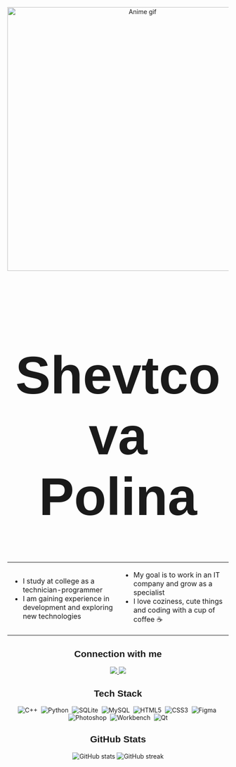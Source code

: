 <p align="center">
  <img src="https://media.giphy.com/media/v1.Y2lkPTc5MGI3NjExM2p2MW14ZDNhZnE4dWlzajNtbTVoZG01dzFtdWtjMWtyd2h0cmlsciZlcD12MV9naWZzX3NlYXJjaCZjdD1n/f0ZyoaG4n13Wc/giphy.gif" alt="Anime gif" width="600"/>
</p>

<h1 align="center" style="font-size:120px; font-family: 'Comic Sans MS', cursive, sans-serif;">
  <b>Shevtcova Polina</b>
</h1>

<div align="center">
<table>
<tr>
<td width="50%" align="left">

- I study at college as a technician-programmer  
- I am gaining experience in development and exploring new technologies  

</td>
<td width="50%" align="left">

- My goal is to work in an IT company and grow as a specialist  
- I love coziness, cute things and coding with a cup of coffee ☕  

</td>
</tr>
</table>
</div>

<h2 align="center" style="font-family: 'Comic Sans MS', cursive, sans-serif;">Connection with me</h2>

<p align="center">
  <a href="https://github.com/ShevtcovaPolina">
    <img src="https://img.shields.io/badge/GitHub-181717?style=for-the-badge&logo=github&logoColor=white"/>
  </a>
  <a href="https://t.me/yourtelegram">
    <img src="https://img.shields.io/badge/Telegram-26A5E4?style=for-the-badge&logo=telegram&logoColor=white"/>
  </a>
</p>

<h2 align="center" style="font-family: 'Comic Sans MS', cursive, sans-serif;">Tech Stack</h2>

<p align="center">
  <img alt="C++" src="https://img.shields.io/badge/C++-00599C?style=flat&logo=c%2B%2B&logoColor=white" />&nbsp;
  <img alt="Python" src="https://img.shields.io/badge/Python-3776AB?style=flat&logo=python&logoColor=white" />&nbsp;
  <img alt="SQLite" src="https://img.shields.io/badge/SQLite-003B57?style=flat&logo=sqlite&logoColor=white" />&nbsp;
  <img alt="MySQL" src="https://img.shields.io/badge/MySQL-4479A1?style=flat&logo=mysql&logoColor=white" />&nbsp;
  <img alt="HTML5" src="https://img.shields.io/badge/HTML5-E34F26?style=flat&logo=html5&logoColor=white" />&nbsp;
  <img alt="CSS3" src="https://img.shields.io/badge/CSS3-1572B6?style=flat&logo=css3&logoColor=white" />&nbsp;
  <img alt="Figma" src="https://img.shields.io/badge/Figma-F24E1E?style=flat&logo=figma&logoColor=white" />&nbsp;
  <img alt="Photoshop" src="https://img.shields.io/badge/Photoshop-31A8FF?style=flat&logo=adobephotoshop&logoColor=white" />&nbsp;
  <img alt="Workbench" src="https://img.shields.io/badge/MySQL%20Workbench-4479A1?style=flat&logo=mysql&logoColor=white" />&nbsp;
  <img alt="Qt" src="https://img.shields.io/badge/Qt-41CD52?style=flat&logo=qt&logoColor=white" />
</p>

<h2 align="center" style="font-family: 'Comic Sans MS', cursive, sans-serif;">GitHub Stats</h2>

<p align="center">
  <img src="https://github-readme-stats.vercel.app/api?username=Pollmoriy&show_icons=true&theme=tokyonight&hide_border=true" alt="GitHub stats" />
  <img src="https://github-readme-streak-stats.herokuapp.com/?user=Pollmoriy&theme=tokyonight&hide_border=true" alt="GitHub streak" />
</p>
